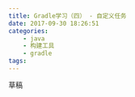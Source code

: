 ```yaml
---
title: Gradle学习（四） - 自定义任务
date: 2017-09-30 18:26:51
categories:
    - java
    - 构建工具
    - gradle
tags:
---
```


草稿